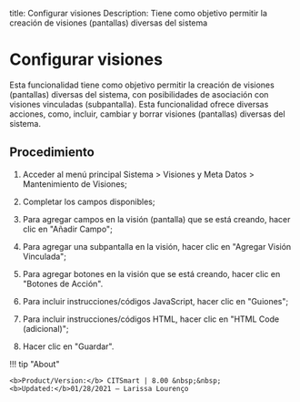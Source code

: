 title: Configurar visiones
Description: Tiene como objetivo permitir la creación de visiones (pantallas) diversas del sistema
# Configurar visiones

Esta funcionalidad tiene como objetivo permitir la creación de visiones (pantallas) diversas del sistema, con posibilidades de asociación con visiones vinculadas (subpantalla).
Esta funcionalidad ofrece diversas acciones, como, incluir, cambiar y borrar visiones (pantallas) diversas del sistema.

Procedimiento
-------------

1.  Acceder al menú principal Sistema \> Visiones y Meta Datos \> Mantenimiento
    de Visiones;

2.  Completar los campos disponibles;

3.  Para agregar campos en la visión (pantalla) que se está creando, hacer clic
    en "Añadir Campo";

4.  Para agregar una subpantalla en la visión, hacer clic en "Agregar Visión
    Vinculada";

5.  Para agregar botones en la visión que se está creando, hacer clic en
    "Botones de Acción".

6.  Para incluir instrucciones/códigos JavaScript, hacer clic en "Guiones";

7.  Para incluir instrucciones/códigos HTML, hacer clic en "HTML Code
    (adicional)";

8.  Hacer clic en "Guardar".

!!! tip "About"

    <b>Product/Version:</b> CITSmart | 8.00 &nbsp;&nbsp;
    <b>Updated:</b>01/28/2021 – Larissa Lourenço

